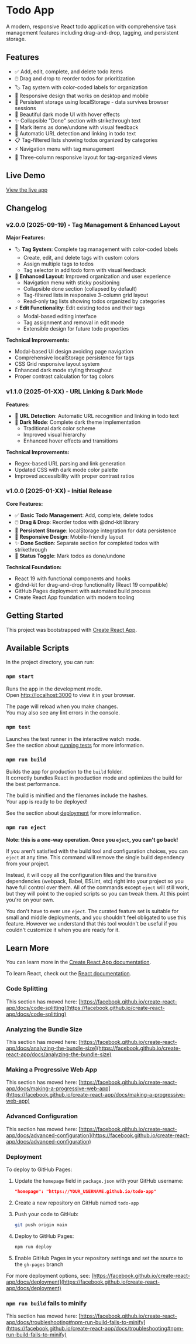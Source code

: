 # Todo App

A modern, responsive React todo application with comprehensive task management features including drag-and-drop, tagging, and persistent storage.

## Features

- ✅ Add, edit, complete, and delete todo items
- 🖱️ Drag and drop to reorder todos for prioritization
- 🏷️ Tag system with color-coded labels for organization
- 📱 Responsive design that works on desktop and mobile
- 💾 Persistent storage using localStorage - data survives browser sessions
- 🎨 Beautiful dark mode UI with hover effects
- ✨ Collapsible "Done" section with strikethrough text
- 🔄 Mark items as done/undone with visual feedback
- 🔗 Automatic URL detection and linking in todo text
- 📋 Tag-filtered lists showing todos organized by categories
- ⚡ Navigation menu with tag management
- 🎯 Three-column responsive layout for tag-organized views

## Live Demo

[View the live app](https://cbonade.github.io/work-to-do)

## Changelog

### v2.0.0 (2025-09-19) - Tag Management & Enhanced Layout
**Major Features:**
- 🏷️ **Tag System**: Complete tag management with color-coded labels
  - Create, edit, and delete tags with custom colors
  - Assign multiple tags to todos
  - Tag selector in add todo form with visual feedback
- 🎯 **Enhanced Layout**: Improved organization and user experience
  - Navigation menu with sticky positioning
  - Collapsible done section (collapsed by default)
  - Tag-filtered lists in responsive 3-column grid layout
  - Read-only tag lists showing todos organized by categories
- ⚡ **Edit Functionality**: Edit existing todos and their tags
  - Modal-based editing interface
  - Tag assignment and removal in edit mode
  - Extensible design for future todo properties

**Technical Improvements:**
- Modal-based UI design avoiding page navigation
- Comprehensive localStorage persistence for tags
- CSS Grid responsive layout system
- Enhanced dark mode styling throughout
- Proper contrast calculation for tag colors

### v1.1.0 (2025-01-XX) - URL Linking & Dark Mode
**Features:**
- 🔗 **URL Detection**: Automatic URL recognition and linking in todo text
- 🎨 **Dark Mode**: Complete dark theme implementation
  - Traditional dark color scheme
  - Improved visual hierarchy
  - Enhanced hover effects and transitions

**Technical Improvements:**
- Regex-based URL parsing and link generation
- Updated CSS with dark mode color palette
- Improved accessibility with proper contrast ratios

### v1.0.0 (2025-01-XX) - Initial Release
**Core Features:**
- ✅ **Basic Todo Management**: Add, complete, delete todos
- 🖱️ **Drag & Drop**: Reorder todos with @dnd-kit library
- 💾 **Persistent Storage**: localStorage integration for data persistence
- 📱 **Responsive Design**: Mobile-friendly layout
- ✨ **Done Section**: Separate section for completed todos with strikethrough
- 🔄 **Status Toggle**: Mark todos as done/undone

**Technical Foundation:**
- React 19 with functional components and hooks
- @dnd-kit for drag-and-drop functionality (React 19 compatible)
- GitHub Pages deployment with automated build process
- Create React App foundation with modern tooling

## Getting Started

This project was bootstrapped with [Create React App](https://github.com/facebook/create-react-app).

## Available Scripts

In the project directory, you can run:

### `npm start`

Runs the app in the development mode.\
Open [http://localhost:3000](http://localhost:3000) to view it in your browser.

The page will reload when you make changes.\
You may also see any lint errors in the console.

### `npm test`

Launches the test runner in the interactive watch mode.\
See the section about [running tests](https://facebook.github.io/create-react-app/docs/running-tests) for more information.

### `npm run build`

Builds the app for production to the `build` folder.\
It correctly bundles React in production mode and optimizes the build for the best performance.

The build is minified and the filenames include the hashes.\
Your app is ready to be deployed!

See the section about [deployment](https://facebook.github.io/create-react-app/docs/deployment) for more information.

### `npm run eject`

**Note: this is a one-way operation. Once you `eject`, you can't go back!**

If you aren't satisfied with the build tool and configuration choices, you can `eject` at any time. This command will remove the single build dependency from your project.

Instead, it will copy all the configuration files and the transitive dependencies (webpack, Babel, ESLint, etc) right into your project so you have full control over them. All of the commands except `eject` will still work, but they will point to the copied scripts so you can tweak them. At this point you're on your own.

You don't have to ever use `eject`. The curated feature set is suitable for small and middle deployments, and you shouldn't feel obligated to use this feature. However we understand that this tool wouldn't be useful if you couldn't customize it when you are ready for it.

## Learn More

You can learn more in the [Create React App documentation](https://facebook.github.io/create-react-app/docs/getting-started).

To learn React, check out the [React documentation](https://reactjs.org/).

### Code Splitting

This section has moved here: [https://facebook.github.io/create-react-app/docs/code-splitting](https://facebook.github.io/create-react-app/docs/code-splitting)

### Analyzing the Bundle Size

This section has moved here: [https://facebook.github.io/create-react-app/docs/analyzing-the-bundle-size](https://facebook.github.io/create-react-app/docs/analyzing-the-bundle-size)

### Making a Progressive Web App

This section has moved here: [https://facebook.github.io/create-react-app/docs/making-a-progressive-web-app](https://facebook.github.io/create-react-app/docs/making-a-progressive-web-app)

### Advanced Configuration

This section has moved here: [https://facebook.github.io/create-react-app/docs/advanced-configuration](https://facebook.github.io/create-react-app/docs/advanced-configuration)

### Deployment

To deploy to GitHub Pages:

1. Update the `homepage` field in `package.json` with your GitHub username:
   ```json
   "homepage": "https://YOUR_USERNAME.github.io/todo-app"
   ```

2. Create a new repository on GitHub named `todo-app`

3. Push your code to GitHub:
   ```bash
   git push origin main
   ```

4. Deploy to GitHub Pages:
   ```bash
   npm run deploy
   ```

5. Enable GitHub Pages in your repository settings and set the source to the `gh-pages` branch

For more deployment options, see: [https://facebook.github.io/create-react-app/docs/deployment](https://facebook.github.io/create-react-app/docs/deployment)

### `npm run build` fails to minify

This section has moved here: [https://facebook.github.io/create-react-app/docs/troubleshooting#npm-run-build-fails-to-minify](https://facebook.github.io/create-react-app/docs/troubleshooting#npm-run-build-fails-to-minify)
